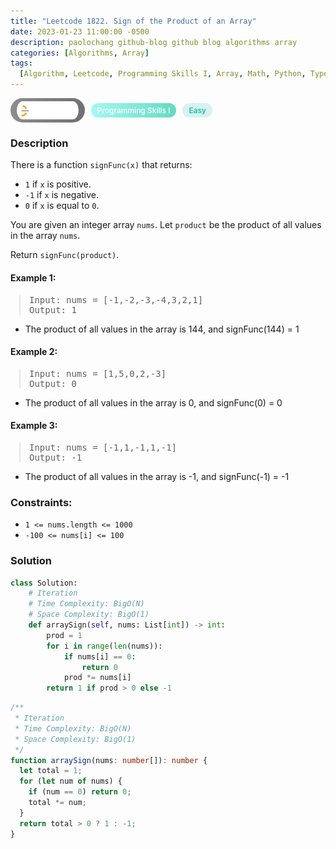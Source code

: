 ```yaml
---
title: "Leetcode 1822. Sign of the Product of an Array"
date: 2023-01-23 11:00:00 -0500
description: paolochang github-blog github blog algorithms array
categories: [Algorithms, Array]
tags:
  [Algorithm, Leetcode, Programming Skills I, Array, Math, Python, TypeScript]
---
```


<style type='text/css'>
blockquote {
  margin-left: 14px;
}
img {
  left: 0 !important;
  transform: none !important;
  -webkit-transform: none !important;
}
[class*="summary"] {
  display: none;
}
[class*="header"] {
  display: flex;
  flex-direction: row;
  align-items: center;
  gap: 10px;
}
[class*="leet_logo"] {
  height: 29px;
  padding: 5px 10px;
  border-radius: 21px;
  background-color: #f7f7f7;
  background: linear-gradient(90deg, rgba(80,80,80,0.65) 0%, rgba(36,36,36,0.65) 100%);
}
[class*="leet_badge"] {
  color: #FFFFFF;
  font-size: 12px;
  font-weight: 500;
  padding: 4px 10px;
  border-radius: 21px;
  background: linear-gradient(90deg, rgba(115,247,234,0.65) 0%, rgba(20,198,163,0.65) 100%);
}
[class*="easy"] {
  color: #00B8A3;
  font-size: 12px;
  font-weight: 500;
  padding: 4px 10px;
  border-radius: 21px;
  background-color: rgba(0, 184, 163, 0.15);
}
[class*="medium"] {
  color: #FFC01E;
  font-size: 12px;
  font-weight: 500;
  padding: 4px 10px;
  border-radius: 21px;
  background-color: #FFC01E26;
}
@media only screen and (max-width: 768px) {
  blockquote {
    margin-left: 10px;
  }
  [class*="highlighter-rouge"] {
    margin: 0 5px;
  }
}
</style>

<div class=summary>
  There is a function `signFunc(x)` that returns: 
  
  • `1` if `x` is positive. 
  • `-1` if `x` is negative. 
  • `0` if `x` is equal to `0`. 
  
  You are given an integer array `nums`. Let `product` be the product of all values in the array `nums`.
  
  Return `signFunc(product)`.
</div>

<div id=header class=header>
  <img class=leet_logo src="/assets/img/leetcode_logo.png" />
  <span class=leet_badge>Programming Skills I</span>
  <span class=easy>Easy</span>
</div>

### Description

There is a function `signFunc(x)` that returns:

- `1` if `x` is positive.
- `-1` if `x` is negative.
- `0` if `x` is equal to `0`.

You are given an integer array `nums`. Let `product` be the product of all values in the array `nums`.

Return `signFunc(product)`.

#### Example 1:

> <pre>
> Input: nums = [-1,-2,-3,-4,3,2,1]
> Output: 1
> </pre>

- The product of all values in the array is 144, and signFunc(144) = 1

#### Example 2:

> <pre>
> Input: nums = [1,5,0,2,-3]
> Output: 0
> </pre>

- The product of all values in the array is 0, and signFunc(0) = 0

#### Example 3:

> <pre>
> Input: nums = [-1,1,-1,1,-1]
> Output: -1
> </pre>

- The product of all values in the array is -1, and signFunc(-1) = -1

### Constraints:

- `1 <= nums.length <= 1000`
- `-100 <= nums[i] <= 100`

### Solution

```py
class Solution:
    # Iteration
    # Time Complexity: BigO(N)
    # Space Complexity: BigO(1)
    def arraySign(self, nums: List[int]) -> int:
        prod = 1
        for i in range(len(nums)):
            if nums[i] == 0:
                return 0
            prod *= nums[i]
        return 1 if prod > 0 else -1
```

```ts
/**
 * Iteration
 * Time Complexity: BigO(N)
 * Space Complexity: BigO(1)
 */
function arraySign(nums: number[]): number {
  let total = 1;
  for (let num of nums) {
    if (num == 0) return 0;
    total *= num;
  }
  return total > 0 ? 1 : -1;
}
```

<script>
  const anchor = document.getElementById("header").querySelector("a");
  anchor.classList.remove("popup");
  anchor.style.cursor = "pointer";
  anchor.setAttribute("target", "_black");
  anchor.setAttribute("href", "https://leetcode.com/problems/sign-of-the-product-of-an-array/");
</script>
